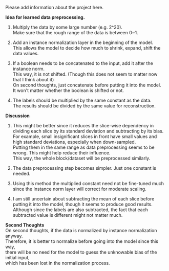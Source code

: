 Please add information about the project here.

**Idea for learned data preprocessing.** 

1. Multiply the data by some large number (e.g. 2^20).  
Make sure that the rough range of the data is between 0~1.

2. Add an instance normalization layer in the beginning of the model.   
This allows the model to decide how much to shrink, expand, shift the data values.

3. If a boolean needs to be concatenated to the input, add it after the instance norm.  
This way, it is not shifted. 
(Though this does not seem to matter now that I think about it)  
On second thoughts, just concatenate before putting it into the model.  
It won't matter whether the boolean is shifted or not.

4. The labels should be multiplied by the same constant as the data.  
The results should be divided by the same value for reconstruction.


**Discussion**
 

1. This might be better since it reduces the slice-wise dependency in 
dividing each slice by its standard deviation and subtracting by its bias.  
For example, small insignificant slices in front have small values and high standard deviations, 
especially when down-sampled.  
Putting them in the same range as data preprocessing seems to be wrong. 
This might help reduce their influence.  
This way, the whole block/dataset will be preprocessed similarly.

2. The data preprocessing step becomes simpler. Just one constant is needed.

3. Using this method the multiplied constant need not be fine-tuned much since the 
Instance norm layer will correct for moderate scaling. 

4. I am still uncertain about subtracting the mean of each slice before putting it into the model, 
though it seems to produce good results.   
Although since the labels are also subtracted, 
the fact that each subtracted value is different might not matter much.


**Second Thoughts**  
On second thoughts, if the data is normalized by instance normalization anyway.  
Therefore, it is better to normalize before going into the model since this way,  
there will be no need for the model to guess the unknowable bias of the initial input,  
which has been lost in the normalization process. 

